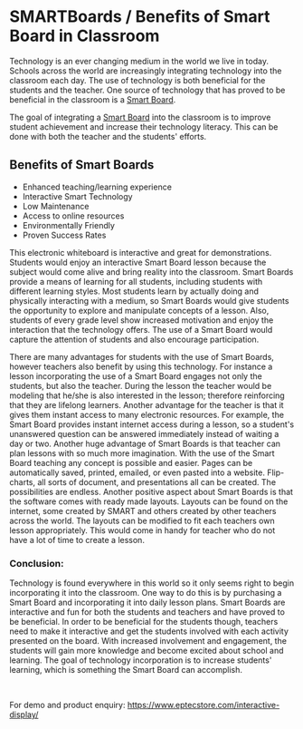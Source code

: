 <h1>SMARTBoards / Benefits of Smart Board in Classroom</h1>

Technology is an ever changing medium in the world we live in today. Schools across the world are increasingly integrating technology into the classroom each day. The use of technology is both beneficial for the students and the teacher. One source of technology that has proved to be beneficial in the classroom is a <a href="https://www.eptecstore.com/" target="_blank" rel="noopener">Smart Board</a>.

The goal of integrating a <a href="https://www.eptecstore.com/interactive-display/" target="_blank" rel="noopener">Smart Board</a> into the classroom is to improve student achievement and increase their technology literacy. This can be done with both the teacher and the students' efforts.

<h2>Benefits of Smart Boards</h2>
<ul>
 	<li>Enhanced teaching/learning experience</li>
 	<li>Interactive Smart Technology</li>
 	<li>Low Maintenance</li>
 	<li>Access to online resources</li>
 	<li>Environmentally Friendly</li>
 	<li>Proven Success Rates</li>
</ul>

This electronic whiteboard is interactive and great for demonstrations. Students would enjoy an interactive Smart Board lesson because the subject would come alive and bring reality into the classroom. Smart Boards provide a means of learning for all students, including students with different learning styles. Most students learn by actually doing and physically interacting with a medium, so Smart Boards would give students the opportunity to explore and manipulate concepts of a lesson. Also, students of every grade level show increased motivation and enjoy the interaction that the technology offers. The use of a Smart Board would capture the attention of students and also encourage participation.

There are many advantages for students with the use of Smart Boards, however teachers also benefit by using this technology. For instance a lesson incorporating the use of a Smart Board engages not only the students, but also the teacher. During the lesson the teacher would be modeling that he/she is also interested in the lesson; therefore reinforcing that they are lifelong learners. Another advantage for the teacher is that it gives them instant access to many electronic resources. For example, the Smart Board provides instant internet access during a lesson, so a student's unanswered question can be answered immediately instead of waiting a day or two. Another huge advantage of Smart Boards is that teacher can plan lessons with so much more imagination. With the use of the Smart Board teaching any concept is possible and easier. Pages can be automatically saved, printed, emailed, or even pasted into a website. Flip-charts, all sorts of document, and presentations all can be created. The possibilities are endless. Another positive aspect about Smart Boards is that the software comes with ready made layouts. Layouts can be found on the internet, some created by SMART and others created by other teachers across the world. The layouts can be modified to fit each teachers own lesson appropriately. This would come in handy for teacher who do not have a lot of time to create a lesson.
<h3>Conclusion:</h3>
Technology is found everywhere in this world so it only seems right to begin incorporating it into the classroom. One way to do this is by purchasing a Smart Board and incorporating it into daily lesson plans. Smart Boards are interactive and fun for both the students and teachers and have proved to be beneficial. In order to be beneficial for the students though, teachers need to make it interactive and get the students involved with each activity presented on the board. With increased involvement and engagement, the students will gain more knowledge and become excited about school and learning. The goal of technology incorporation is to increase students' learning, which is something the Smart Board can accomplish.

&nbsp;

For demo and product enquiry: <a href="https://www.eptecstore.com/interactive-display/" target="_blank" rel="noopener">https://www.eptecstore.com/interactive-display/</a>

